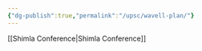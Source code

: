 ```yaml
---
{"dg-publish":true,"permalink":"/upsc/wavell-plan/"}
---
```


[[Shimla Conference\|Shimla Conference]]
